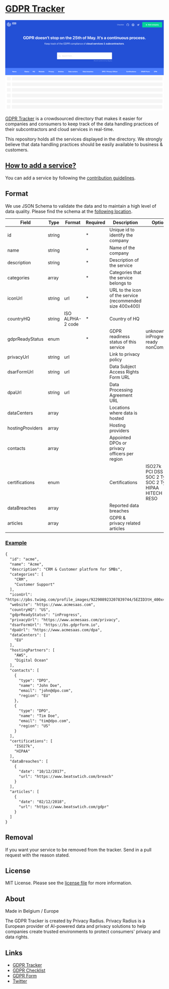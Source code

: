 # [GDPR Tracker](https://www.gdprtracker.io/) 

<img src="https://github.com/privacyradius/gdpr-tracker/blob/master/images/screenshot.png">

[GDPR Tracker](https://www.gdprtracker.io/) is a crowdsourced directory that makes it easier for companies and consumers to keep track of the data handling practices of their subcontractors and cloud services in real-time.

This repository holds all the services displayed in the directory. We strongly believe that data handling practices should be easily available to business & customers. 

## [How to add a service?](https://github.com/privacyradius/gdpr-tracker/blob/master/CONTRIBUTING.md)

You can add a service by following the [contribution guidelines](https://github.com/privacyradius/gdpr-tracker/blob/master/CONTRIBUTING.md).

## Format

We use JSON Schema to validate the data and to maintain a high level of data quality. Please find the schema at the [following location](https://github.com/privacyradius/gdpr-tracker/blob/master/schema.json).

| Field            	| Type   	| Format           	| Required 	| Description                                               	| Options                                                                             	|
|------------------	|--------	|------------------	|----------	|-----------------------------------------------------------	|-------------------------------------------------------------------------------------	|
| id               	| string 	|                  	| *        	| Unique id to identify the company                         	|                                                                                     	|
| name             	| string 	|                  	| *        	| Name of the company                                       	|                                                                                     	|
| description      	| string 	|                  	| *        	| Description of the service                                	|                                                                                     	|
| categories       	| array  	|                  	| *        	| Categories that the service belongs to                    	|                                                                                     	|
| iconUrl          	| string 	| url              	| *        	| URL to the icon of the service (recommended size 400x400) 	|                                                                                     	|
| countryHQ        	| string 	| ISO ALPHA-2 code 	| *        	| Country of HQ                                             	|                                                                                     	|
| gdprReadyStatus  	| enum   	|                  	| *        	| GDPR readiness status of this service                     	| unknown<br> inProgress<br> ready<br> nonCompliant                                   	|
| privacyUrl       	| string 	| url              	|          	| Link to privacy policy                                    	|                                                                                     	|
| dsarFormUrl      	| string 	| url              	|          	| Data Subject Access Rights Form URL                       	|                                                                                     	|
| dpaUrl           	| string 	| url              	|          	| Data Processing Agreement URL                             	|                                                                                     	|
| dataCenters      	| array  	|                  	|          	| Locations where data is hosted                            	|                                                                                     	|
| hostingProviders 	| array  	|                  	|          	| Hosting providers                                         	|                                                                                     	|
| contacts         	| array  	|                  	|          	| Appointed DPOs or privacy officers per region             	|                                                                                     	|
| certifications   	| enum   	|                  	|          	| Certifications                                            	| ISO27k<br> PCI DSS<br> SOC 2 Type I<br> SOC 2 Type II<br> HIPAA<br> HITECH<br> RESO 	|
| dataBreaches     	| array  	|                  	|          	| Reported data breaches                                    	|                                                                                     	|
| articles         	| array  	|                  	|          	| GDPR & privacy related articles                           	|                                                                                     	|

### [Example](https://github.com/privacyradius/gdpr-tracker/blob/master/schema.json)

```
{
  "id": "acme",
  "name": "Acme",
  "description": "CRM & Customer platform for SMBs",
  "categories": [
    "CRM", 
    "Customer Support"
  ],
  "iconUrl": "https://pbs.twimg.com/profile_images/922908923207839744/5EZID3tH_400x400.jpg",
  "website": "https://www.acmesaas.com",
  "countryHQ": "US",
  "gdprReadyStatus": "inProgress",
  "privacyUrl": "https://www.acmesaas.com/privacy",
  "dsarFormUrl": "https://bs.gdprform.io",
  "dpaUrl": "https://www.acmesaas.com/dpa",
  "dataCenters": [
    "EU"
  ],
  "hostingPartners": [
    "AWS", 
    "Digital Ocean"
  ],
  "contacts": [
    {
      "type": "DPO",
      "name": "John Doe",
      "email": "john@dpo.com",
      "region": "EU"
    }, 
    {
      "type": "DPO",
      "name": "Tim Doe",
      "email": "tim@dpo.com",
      "region": "US"
    }
  ],
  "certifications": [
    "ISO27k", 
    "HIPAA"
  ],
  "dataBreaches": [
    {
      "date": "10/12/2017",
      "url": "https://www.beatswtich.com/breach"
    }
  ],
  "articles": [
    {
      "date": "02/12/2018",
      "url": "https://www.beatswtich.com/gdpr"
    }
  ]
}
```

## Removal

If you want your service to be removed from the tracker. Send in a pull request with the reason stated.

## License

MIT License. Please see the [license file](https://github.com/privacyradius/gdpr-tracker/blob/master/LICENSE) for more information.

## About

Made in Belgium / Europe

The GDPR Tracker is created by Privacy Radius. Privacy Radius is a European provider of AI-powered data and privacy solutions to help companies create trusted environments to protect consumers' privacy and data rights. 

## Links

* [GDPR Tracker](https://www.gdprtracker.io)
* [GDPR Checklist](https://www.gdprchecklist.io)
* [GDPR Form](https://www.gdprform.io)
* [Twitter](https://twitter.com/privacyradius)